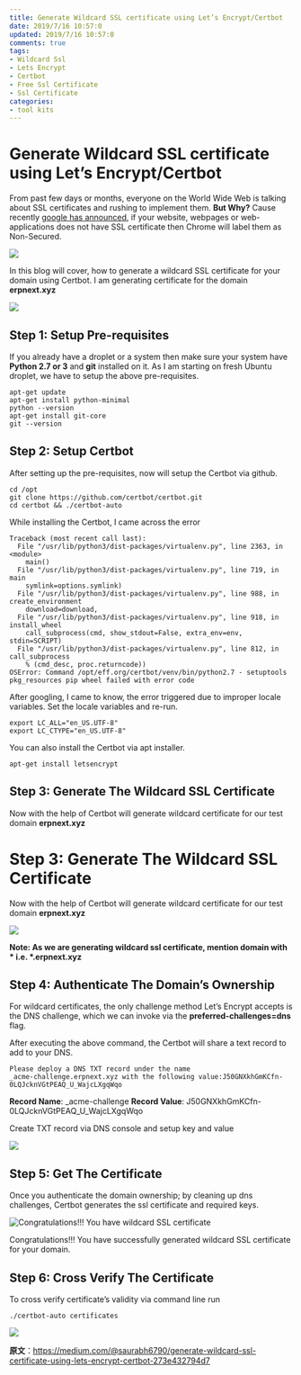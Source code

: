 ```yaml
---
title: Generate Wildcard SSL certificate using Let’s Encrypt/Certbot
date: 2019/7/16 10:57:0
updated: 2019/7/16 10:57:0
comments: true
tags:
- Wildcard Ssl
- Lets Encrypt
- Certbot
- Free Ssl Certificate
- Ssl Certificate
categories:
- tool kits
---
```


# Generate Wildcard SSL certificate using Let’s Encrypt/Certbot

From past few days or months, everyone on the World Wide Web is talking about SSL certificates and rushing to implement them. **But Why?** Cause recently [google has announced](https://blog.chromium.org/2017/04/next-steps-toward-more-connection.html), if your website, webpages or web-applications does not have SSL certificate then Chrome will label them as Non-Secured.

![](http://img-note.wuqianlin.cn/img-md/2019-07-16-025141.jpg)

<!--more-->

In this blog will cover, how to generate a wildcard SSL certificate for your domain using Certbot. I am generating certificate for the domain **erpnext.xyz**

![](http://img-note.wuqianlin.cn/img-md/2019-07-16-025209.jpg)

## Step 1: Setup Pre-requisites

If you already have a droplet or a system then make sure your system have **Python 2.7 or 3** and **git** installed on it. As I am starting on fresh Ubuntu droplet, we have to setup the above pre-requisites.

```
apt-get update
apt-get install python-minimal
python --version
apt-get install git-core
git --version
```



## Step 2: Setup Certbot

After setting up the pre-requisites, now will setup the Certbot via github.

```
cd /opt
git clone https://github.com/certbot/certbot.git
cd certbot && ./certbot-auto
```

While installing the Certbot, I came across the error

```
Traceback (most recent call last):
  File "/usr/lib/python3/dist-packages/virtualenv.py", line 2363, in <module>
    main()
  File "/usr/lib/python3/dist-packages/virtualenv.py", line 719, in main
    symlink=options.symlink)
  File "/usr/lib/python3/dist-packages/virtualenv.py", line 988, in create_environment
    download=download,
  File "/usr/lib/python3/dist-packages/virtualenv.py", line 918, in install_wheel
    call_subprocess(cmd, show_stdout=False, extra_env=env, stdin=SCRIPT)
  File "/usr/lib/python3/dist-packages/virtualenv.py", line 812, in call_subprocess
    % (cmd_desc, proc.returncode))
OSError: Command /opt/eff.org/certbot/venv/bin/python2.7 - setuptools pkg_resources pip wheel failed with error code
```

After googling, I came to know, the error triggered due to improper locale variables. Set the locale variables and re-run.

```
export LC_ALL="en_US.UTF-8"
export LC_CTYPE="en_US.UTF-8"
```

You can also install the Certbot via apt installer.

```
apt-get install letsencrypt
```



## Step 3: Generate The Wildcard SSL Certificate

Now with the help of Certbot will generate wildcard certificate for our test domain **erpnext.xyz**

# Step 3: Generate The Wildcard SSL Certificate

Now with the help of Certbot will generate wildcard certificate for our test domain **erpnext.xyz**

![](http://img-note.wuqianlin.cn/img-md/2019-07-16-025342.jpg)

**Note: As we are generating wildcard ssl certificate, mention domain with \* i.e. \*.erpnext.xyz**



## Step 4: Authenticate The Domain’s Ownership

For wildcard certificates, the only challenge method Let’s Encrypt accepts is the DNS challenge, which we can invoke via the **preferred-challenges=dns** flag.

After executing the above command, the Certbot will share a text record to add to your DNS.

```
Please deploy a DNS TXT record under the name
_acme-challenge.erpnext.xyz with the following value:J50GNXkhGmKCfn-0LQJcknVGtPEAQ_U_WajcLXgqWqo
```

**Record Name**: _acme-challenge
**Record Value**: J50GNXkhGmKCfn-0LQJcknVGtPEAQ_U_WajcLXgqWqo

Create TXT record via DNS console and setup key and value

![](http://img-note.wuqianlin.cn/img-md/2019-07-16-025425.jpg)


## Step 5: Get The Certificate

Once you authenticate the domain ownership; by cleaning up dns challenges, Certbot generates the ssl certificate and required keys.

![Congratulations!!! You have wildcard SSL certificate](http://img-note.wuqianlin.cn/img-md/2019-07-16-025450.jpg)

Congratulations!!! You have successfully generated wildcard SSL certificate for your domain.



## Step 6: Cross Verify The Certificate

To cross verify certificate’s validity via command line run

```
./certbot-auto certificates
```

![](http://img-note.wuqianlin.cn/img-md/2019-07-16-025450.jpg)



**原文**：https://medium.com/@saurabh6790/generate-wildcard-ssl-certificate-using-lets-encrypt-certbot-273e432794d7